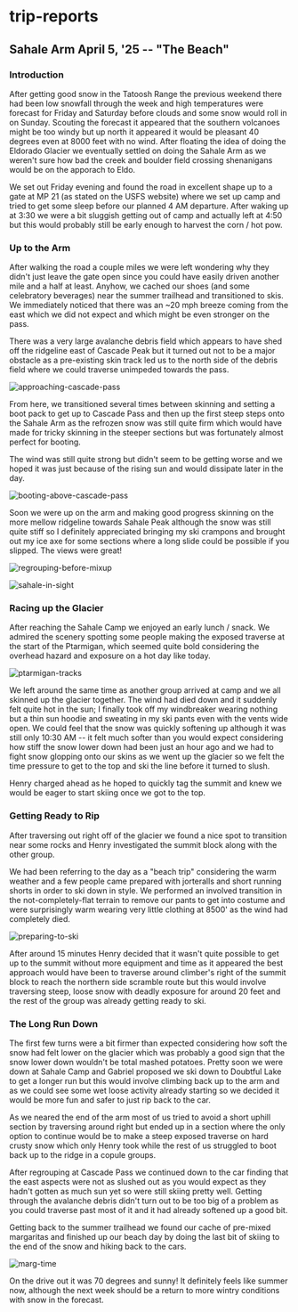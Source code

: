 # trip-reports

## Sahale Arm April 5, '25 -- "The Beach"

### Introduction

After getting good snow in the Tatoosh Range the previous weekend there had been low snowfall through the week and high temperatures were forecast for Friday and Saturday before clouds and some snow would roll in on Sunday.
Scouting the forecast it appeared that the southern volcanoes might be too windy but up north it appeared it would be pleasant 40 degrees even at 8000 feet with no wind.
After floating the idea of doing the Eldorado Glacier we eventually settled on doing the Sahale Arm as we weren't sure how bad the creek and boulder field crossing shenanigans would be on the apporach to Eldo.

We set out Friday evening and found the road in excellent shape up to a gate at MP 21 (as stated on the USFS website) where we set up camp and tried to get some sleep before our planned 4 AM departure.
After waking up at 3:30 we were a bit sluggish getting out of camp and actually left at 4:50 but this would probably still be early enough to harvest the corn / hot pow.

### Up to the Arm

After walking the road a couple miles we were left wondering why they didn't just leave the gate open since you could have easily driven another mile and a half at least. Anyhow, we cached our shoes (and some celebratory beverages) near the summer trailhead and transitioned to skis.
We immediately noticed that there was an ~20 mph breeze coming from the east which we did not expect and which might be even stronger on the pass.

There was a very large avalanche debris field which appears to have shed off the ridgeline east of Cascade Peak but it turned out not to be a major obstacle as a pre-existing skin track led us to the north side of the debris field where we could traverse unimpeded towards the pass.

![approaching-cascade-pass](https://photos.google.com/share/AF1QipP_DvncJJ2bve2ylQcwphppTmSlkxBz-wgqhmsQQwpNIX6Y9lkLEcvJlZ_qc_10dw/photo/AF1QipNT6ZLmcZwmL0lpP152ORBzA3FH-WQPMVexy3TB?key=TmlfVmlGeEtMWlpqR0lVSHlHdzNweTZpWkdIcWNR)

From here, we transitioned several times between skinning and setting a boot pack to get up to Cascade Pass and then up the first steep steps onto the Sahale Arm as the refrozen snow was still quite firm which would have made for tricky skinning in the steeper sections but was fortunately almost perfect for booting.

The wind was still quite strong but didn't seem to be getting worse and we hoped it was just because of the rising sun and would dissipate later in the day.

![booting-above-cascade-pass](https://photos.google.com/share/AF1QipP_DvncJJ2bve2ylQcwphppTmSlkxBz-wgqhmsQQwpNIX6Y9lkLEcvJlZ_qc_10dw/photo/AF1QipMTQDbj5mDbZuWdWaHDgK1BAF7djCqNgoIkP-vF?key=TmlfVmlGeEtMWlpqR0lVSHlHdzNweTZpWkdIcWNR)

Soon we were up on the arm and making good progress skinning on the more mellow ridgeline towards Sahale Peak although the snow was still quite stiff so I definitely appreciated bringing my ski crampons and brought out my ice axe for some sections where a long slide could be possible if you slipped.
The views were great!

![regrouping-before-mixup](https://photos.google.com/share/AF1QipP_DvncJJ2bve2ylQcwphppTmSlkxBz-wgqhmsQQwpNIX6Y9lkLEcvJlZ_qc_10dw/photo/AF1QipOHlbabSvGsukapbG9PGMeO3HI0zdw2OZ6Gi_VD?key=TmlfVmlGeEtMWlpqR0lVSHlHdzNweTZpWkdIcWNR)

![sahale-in-sight](https://photos.google.com/share/AF1QipP_DvncJJ2bve2ylQcwphppTmSlkxBz-wgqhmsQQwpNIX6Y9lkLEcvJlZ_qc_10dw/photo/AF1QipONi-OGYu0p6T_5pIP301eO76Y89WIwP0YqILG2?key=TmlfVmlGeEtMWlpqR0lVSHlHdzNweTZpWkdIcWNR)

### Racing up the Glacier

After reaching the Sahale Camp we enjoyed an early lunch / snack.
We admired the scenery spotting some people making the exposed traverse at the start of the Ptarmigan, which seemed quite bold considering the overhead hazard and exposure on a hot day like today.

![ptarmigan-tracks](https://photos.google.com/share/AF1QipP_DvncJJ2bve2ylQcwphppTmSlkxBz-wgqhmsQQwpNIX6Y9lkLEcvJlZ_qc_10dw/photo/AF1QipNCS0HvIcFxJJBGqi8ZV3K8uovqc8q0CzoLc19T?key=TmlfVmlGeEtMWlpqR0lVSHlHdzNweTZpWkdIcWNR)

We left around the same time as another group arrived at camp and we all skinned up the glacier together.
The wind had died down and it suddenly felt quite hot in the sun; I finally took off my windbreaker wearing nothing but a thin sun hoodie and sweating in my ski pants even with the vents wide open.
We could feel that the snow was quickly softening up although it was still only 10:30 AM -- it felt much softer than you would expect considering how stiff the snow lower down had been just an hour ago and we had to fight snow glopping onto our skins as we went up the glacier so we felt the time pressure to get to the top and ski the line before it turned to slush.

Henry charged ahead as he hoped to quickly tag the summit and knew we would be eager to start skiing once we got to the top.

### Getting Ready to Rip
After traversing out right off of the glacier we found a nice spot to transition near some rocks and Henry investigated the summit block along with the other group.

We had been referring to the day as a "beach trip" considering the warm weather and a few people came prepared with jorteralls and short running shorts in order to ski down in style.
We performed an involved transition in the not-completely-flat terrain to remove our pants to get into costume and were surprisingly warm wearing very little clothing at 8500' as the wind had completely died.

![preparing-to-ski](https://photos.google.com/share/AF1QipP_DvncJJ2bve2ylQcwphppTmSlkxBz-wgqhmsQQwpNIX6Y9lkLEcvJlZ_qc_10dw/photo/AF1QipOg_CGNodiOzdUOgbp3gfky7ZB3UitWl79bKG2B?key=TmlfVmlGeEtMWlpqR0lVSHlHdzNweTZpWkdIcWNR)

After around 15 minutes Henry decided that it wasn't quite possible to get up to the summit without more equipment and time as it appeared the best approach would have been to traverse around climber's right of the summit block to reach the northern side scramble route but this would involve traversing steep, loose snow with deadly exposure for around 20 feet and the rest of the group was already getting ready to ski.

### The Long Run Down

The first few turns were a bit firmer than expected considering how soft the snow had felt lower on the glacier which was probably a good sign that the snow lower down wouldn't be total mashed potatoes.
Pretty soon we were down at Sahale Camp and Gabriel proposed we ski down to Doubtful Lake to get a longer run but this would involve climbing back up to the arm and as we could see some wet loose activity already starting so we decided it would be more fun and safer to just rip back to the car.

As we neared the end of the arm most of us tried to avoid a short uphill section by traversing around right but ended up in a section where the only option to continue would be to make a steep exposed traverse on hard crusty snow which only Henry took while the rest of us struggled to boot back up to the ridge in a copule groups.

After regrouping at Cascade Pass we continued down to the car finding that the east aspects were not as slushed out as you would expect as they hadn't gotten as much sun yet so were still skiing pretty well. Getting through the avalanche debris didn't turn out to be too big of a problem as you could traverse past most of it and it had already softened up a good bit.

Getting back to the summer trailhead we found our cache of pre-mixed margaritas and finished up our beach day by doing the last bit of skiing to the end of the snow and hiking back to the cars.

![marg-time](https://photos.google.com/share/AF1QipP_DvncJJ2bve2ylQcwphppTmSlkxBz-wgqhmsQQwpNIX6Y9lkLEcvJlZ_qc_10dw/photo/AF1QipPHfdPUkHOm-VmyR4xFo7NdRZvt2yPXC6hjNSUe?key=TmlfVmlGeEtMWlpqR0lVSHlHdzNweTZpWkdIcWNR)

On the drive out it was 70 degrees and sunny!
It definitely feels like summer now, although the next week should be a return to more wintry conditions with snow in the forecast.
